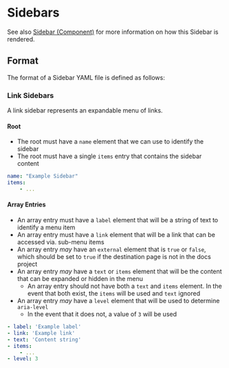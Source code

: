 # Sidebars

See also [Sidebar (Component)](../../../src/components/Sidebar) for more information on how this Sidebar is rendered.

## Format

The format of a Sidebar YAML file is defined as follows:

### Link Sidebars

A link sidebar represents an expandable menu of links.

#### Root

* The root must have a ```name``` element that we can use to identify the sidebar
* The root must have a single ```items``` entry that contains the sidebar content

```yaml
name: "Example Sidebar"
items:
    - ...
```

#### Array Entries

* An array entry must have a ```label``` element that will be a string of text to identify a menu item
* An array entry must have a ```link``` element that will be a link that can be accessed via. sub-menu items
* An array entry _may_ have an ```external``` element that is `true` or `false`, which should be set to `true` if the destination page is not in the docs project
* An array entry _may_ have a ```text``` or ```items``` element that will be the content that can be expanded or hidden in the menu
  * An array entry should not have both a ```text``` and ```items``` element. In the event that both exist, the ```items``` will be used and ```text``` ignored
* An array entry _may_ have a ```level``` element that will be used to determine ```aria-level```
  *  In the event that it does not, a value of ```3``` will be used

```yaml
- label: 'Example label'
- link: 'Example link'
- text: 'Content string'
- items:
    - ...
- level: 3
```
